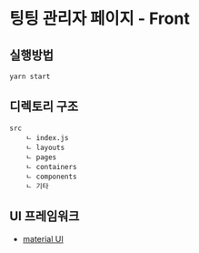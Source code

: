 # 팅팅 관리자 페이지 - Front

## 실행방법
`yarn start`

## 디렉토리 구조
```
src
    ㄴ index.js
    ㄴ layouts
    ㄴ pages
    ㄴ containers
    ㄴ components 
    ㄴ 기타
```

## UI 프레임워크
- [material UI](https://material-ui.com/)

